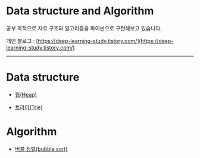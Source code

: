 # Data structure and Algorithm
공부 목적으로 자료 구조와 알고리즘을 파이썬으로 구현해보고 있습니다.

개인 블로그 : [https://deep-learning-study.tistory.com/](https://deep-learning-study.tistory.com/)

---

# Data structure

- [힙(Heap)](https://github.com/Seonghoon-Yu/Data-structure-and-Algorithm/blob/master/data_structure/heap.py)

- [트라이(Trie)](https://deep-learning-study.tistory.com/405)

# Algorithm

- [버블 정렬(bubble sort)](https://deep-learning-study.tistory.com/409)



